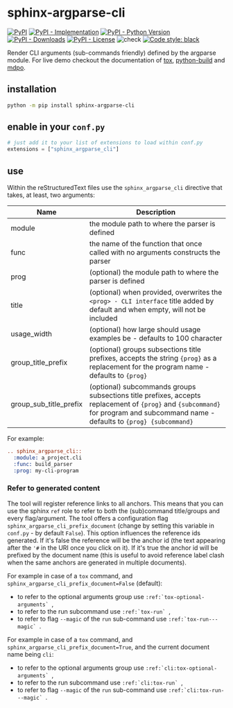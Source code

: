 # sphinx-argparse-cli

[![PyPI](https://img.shields.io/pypi/v/sphinx-argparse-cli?style=flat-square)](https://pypi.org/project/sphinx-argparse-cli)
[![PyPI - Implementation](https://img.shields.io/pypi/implementation/sphinx-argparse-cli?style=flat-square)](https://pypi.org/project/sphinx-argparse-cli)
[![PyPI - Python Version](https://img.shields.io/pypi/pyversions/sphinx-argparse-cli?style=flat-square)](https://pypi.org/project/sphinx-argparse-cli)
[![PyPI - Downloads](https://img.shields.io/pypi/dm/sphinx-argparse-cli?style=flat-square)](https://pypistats.org/packages/sphinx-argparse-cli)
[![PyPI - License](https://img.shields.io/pypi/l/sphinx-argparse-cli?style=flat-square)](https://opensource.org/licenses/MIT)
![check](https://github.com/gaborbernat/sphinx-argparse-cli/workflows/check/badge.svg?branch=main)
[![Code style:
black](https://img.shields.io/badge/code%20style-black-000000.svg?style=flat-square)](https://github.com/psf/black)

Render CLI arguments (sub-commands friendly) defined by the argparse module. For live demo checkout the documentation of
[tox](https://tox.readthedocs.io/en/rewrite/cli_interface.html),
[python-build](https://pypa-build.readthedocs.io/en/latest/#python-m-build) and
[mdpo](https://mdpo.readthedocs.io/en/master/cli.html#command-line-interfaces).

## installation

```bash
python -m pip install sphinx-argparse-cli
```

## enable in your `conf.py`

```python
# just add it to your list of extensions to load within conf.py
extensions = ["sphinx_argparse_cli"]
```

## use

Within the reStructuredText files use the `sphinx_argparse_cli` directive that takes, at least, two arguments:

| Name        | Description                                                                                                                   |
| ----------- | ----------------------------------------------------------------------------------------------------------------------------- |
| module      | the module path to where the parser is defined                                                                                |
| func        | the name of the function that once called with no arguments constructs the parser                                             |
| prog        | (optional) the module path to where the parser is defined                                                                     |
| title       | (optional) when provided, overwrites the `<prog> - CLI interface` title added by default and when empty, will not be included |
| usage_width | (optional) how large should usage examples be - defaults to 100 character                                                     |
| group_title_prefix | (optional) groups subsections title prefixes, accepts the string `{prog}` as a replacement for the program name - defaults to `{prog}` |
| group_sub_title_prefix | (optional) subcommands groups subsections title prefixes, accepts replacement of `{prog}` and `{subcommand}` for program and subcommand name - defaults to `{prog} {subcommand}` |

For example:

```rst
.. sphinx_argparse_cli::
  :module: a_project.cli
  :func: build_parser
  :prog: my-cli-program
```

### Refer to generated content

The tool will register reference links to all anchors. This means that you can use the sphinx `ref` role to refer to
both the (sub)command title/groups and every flag/argument. The tool offers a configuration flag
`sphinx_argparse_cli_prefix_document` (change by setting this variable in `conf.py` - by default `False`). This option
influences the reference ids generated. If it's false the reference will be the anchor id (the text appearing after the
`'#` in the URI once you click on it). If it's true the anchor id will be prefixed by the document name (this is useful
to avoid reference label clash when the same anchors are generated in multiple documents).

For example in case of a `tox` command, and `sphinx_argparse_cli_prefix_document=False` (default):

- to refer to the optional arguments group use `` :ref:`tox-optional-arguments`  ``,
- to refer to the run subcommand use `` :ref:`tox-run`  ``,
- to refer to flag `--magic` of the `run` sub-command use `` :ref:`tox-run---magic`  ``.

For example in case of a `tox` command, and `sphinx_argparse_cli_prefix_document=True`, and the current document name
being `cli`:

- to refer to the optional arguments group use `` :ref:`cli:tox-optional-arguments`  ``,
- to refer to the run subcommand use `` :ref:`cli:tox-run`  ``,
- to refer to flag `--magic` of the `run` sub-command use `` :ref:`cli:tox-run---magic`  ``.
